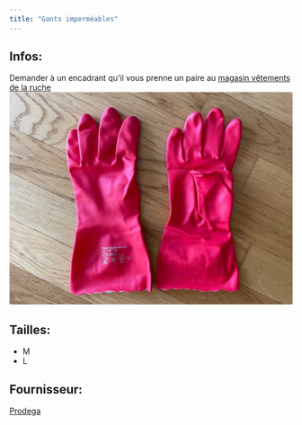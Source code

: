 ```yaml
---
title: "Gants imperméables"
---
```


## Infos:
Demander à un encadrant qu'il vous prenne un paire au [magasin vêtements de la ruche](notes/zones/MagasinVetementsRuche.md)
![I_GantsTravail-1](notes/images/i_description/i_vetements/I_GantsTravail-1.jpg)
## Tailles:
- M
- L
## Fournisseur:
[Prodega](notes/utilisateurs/fournisseurs/prodega.md)